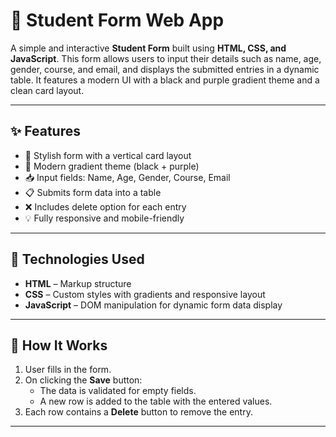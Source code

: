 # 📝 Student Form Web App

A simple and interactive **Student Form** built using **HTML, CSS, and JavaScript**. This form allows users to input their details such as name, age, gender, course, and email, and displays the submitted entries in a dynamic table. It features a modern UI with a black and purple gradient theme and a clean card layout.

---

## ✨ Features

- 🔲 Stylish form with a vertical card layout
- 🎨 Modern gradient theme (black + purple)
- 📥 Input fields: Name, Age, Gender, Course, Email
- 📋 Submits form data into a table
- ❌ Includes delete option for each entry
- 💡 Fully responsive and mobile-friendly

---

## 🚀 Technologies Used

- **HTML** – Markup structure  
- **CSS** – Custom styles with gradients and responsive layout  
- **JavaScript** – DOM manipulation for dynamic form data display

---


## 🧠 How It Works

1. User fills in the form.
2. On clicking the **Save** button:
   - The data is validated for empty fields.
   - A new row is added to the table with the entered values.
3. Each row contains a **Delete** button to remove the entry.

---


